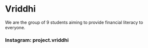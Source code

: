 # Vriddhi
 
 We are the group of 9 students aiming to provide financial literacy 
 to everyone.
 
 
 ### Instagram: project.vriddhi
